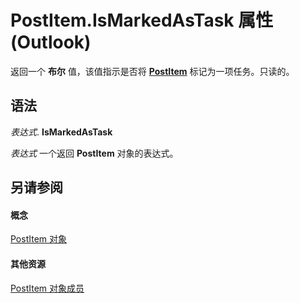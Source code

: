 
# PostItem.IsMarkedAsTask 属性 (Outlook)

返回一个 **布尔** 值，该值指示是否将 **[PostItem](de44065d-4e93-315a-279f-7b92f09c0465.md)** 标记为一项任务。只读的。


## 语法

 _表达式_. **IsMarkedAsTask**

 _表达式_ 一个返回 **PostItem** 对象的表达式。


## 另请参阅


#### 概念


[PostItem 对象](de44065d-4e93-315a-279f-7b92f09c0465.md)
#### 其他资源


[PostItem 对象成员](5b150db1-c96d-0721-ec36-d5b5ebc20fd8.md)